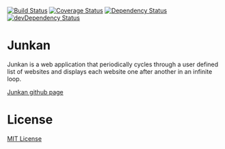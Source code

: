 [![Build Status](https://travis-ci.org/C3-TKO/junkan.svg?branch=master)](https://travis-ci.org/C3-TKO/junkan)
[![Coverage Status](https://coveralls.io/repos/github/C3-TKO/junkan/badge.svg?branch=coveralls-integration)](https://coveralls.io/github/C3-TKO/junkan?branch=coveralls-integration)
[![Dependency Status](https://david-dm.org/C3-TKO/junkan.svg)](https://david-dm.org/C3-TKO/junkan)
[![devDependency Status](https://david-dm.org/C3-TKO/junkan/dev-status.svg)](https://david-dm.org/C3-TKO/junkan#info=devDependencies)

# Junkan
Junkan is a web application that periodically cycles through a user defined list of websites and displays each website one after another in an infinite loop. 

[Junkan github page](http://c3-tko.github.io/junkan)

# License
[MIT License](LICENSE.md)
